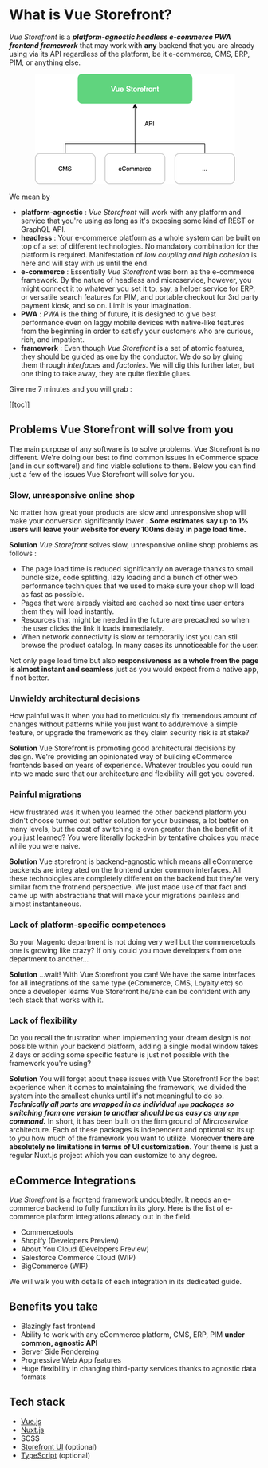 # What is Vue Storefront?


_Vue Storefront_ is a ___platform-agnostic headless e-commerce PWA frontend framework___ that may work with __any__ backend that you are already using via its API regardless of the platform, be it e-commerce, CMS, ERP, PIM, or anything else.



<center>
<img src="./images/diagram-general.png" />
</center>



We mean by
 - __platform-agnostic__ : _Vue Storefront_ will work with any platform and service that you're using as long as it's exposing some kind of REST or GraphQL API. 
 - __headless__ : Your e-commerce platform as a whole system can be built on top of a set of different technologies. No mandatory combination for the platform is required. Manifestation of _low coupling and high cohesion_ is here and will stay with us until the end.
 - __e-commerce__ : Essentially _Vue Storefront_ was born as the e-commerce framework. By the nature of headless and microservice, however, you might connect it to whatever you set it to, say, a helper service for ERP, or versatile search features for PIM, and portable checkout for 3rd party payment kiosk, and so on. Limit is your imagination.
 - __PWA__ : _PWA_ is the thing of future, it is designed to give best performance even on laggy mobile devices with native-like features from the beginning in order to satisfy your customers who are curious, rich, and impatient.
 - __framework__ : Even though _Vue Storefront_ is a set of atomic features, they should be guided as one by the conductor. We do so by gluing them through _interfaces_ and _factories_. We will dig this further later, but one thing to take away, they are quite flexible glues.

Give me 7 minutes and you will grab :

[[toc]]

## Problems Vue Storefront will solve from you

The main purpose of any software is to solve problems. Vue Storefront is no different. We're doing our best to find common issues in eCommerce space (and in our software!) and find viable solutions to them. Below you can find just a few of the issues Vue Storefront will solve for you.

### Slow, unresponsive online shop

No matter how great your products are slow and unresponsive shop will make your conversion significantly lower . **Some estimates say up to 1% users will leave your website for every 100ms delay in page load time.**

**Solution**  _Vue Storefront_ solves slow, unresponsive online shop problems as follows :

- The page load time is reduced significantly on average thanks to small bundle size, code splitting, lazy loading and a bunch of other web performance techniques that we used to make sure your shop will load as fast as possible.
- Pages that were already visited are cached so next time user enters them they will load instantly.
- Resources that might be needed in the future are precached so when the user clicks the link it loads immediately.
- When network connectivity is slow or temporarily lost you can stil browse the product catalog. In many cases its unnoticeable for the user.

Not only page load time but also __responsiveness as a whole from the page is almost instant and seamless__ just as you would expect from a native app, if not better.


### Unwieldy architectural decisions

How painful was it when you had to meticulously fix tremendous amount of changes without patterns while you just want to add/remove a simple feature, or upgrade the framework as they claim security risk is at stake?

**Solution** Vue Storefront is promoting good architectural decisions by design. We're providing an opinionated way of building eCommerce frontends based on years of experience. Whatever troubles you could run into we made sure that our architecture and flexibility will got you covered.

### Painful migrations

How frustrated was it when you learned the other backend platform you didn't choose turned out better solution for your business, a lot better on many levels, but the cost of switching is even greater than the benefit of it you just learned? You were literally locked-in by tentative choices you made while you were naive.

**Solution** Vue storefront is backend-agnostic which means all eCommerce backends are integrated on the frontend under common interfaces. All these technologies are completely different on the backend but they're very similar from the frotnend perspective. We just made use of that fact and came up with abstractians that will make your migrations painless and almost instantaneous.

### Lack of platform-specific competences

So your Magento department is not doing very well but the commercetools one is growing like crazy? If only could you move developers from one department to another... 

**Solution** ...wait! With Vue Storefront you can! We have the same interfaces for all integrations of the same type (eCommerce, CMS, Loyalty etc) so once a developer learns Vue Storefront he/she can be confident with any tech stack that works with it.

### Lack of flexibility

Do you recall the frustration when implementing your dream design is not possible within your backend platform, adding a single modal window takes 2 days or adding some specific feature is just not possible with the framework you're using? 


**Solution** You will forget about these issues with Vue Storefront! For the best experience when it comes to maintaining the framework, we divided the system into the smallest chunks until it's not meaningful to do so. ___Technically all parts are wrapped in as individual `npm` packages so switching from one version to another should be as easy as any `npm` command.___ In short, it has been built on the firm ground of _Mircroservice_ architecture. Each of these packages is independent and optional so its up to you how much of the framework you want to utilize. Moreover **there are absolutely no limitations in terms of UI customization**. Your theme is just a regular Nuxt.js project which you can customize to any degree.

<!-- ## Architecture in a nutshell

_Vue Storefront_ is made up of 4 layers as follows :

![templates_d](./images/templates.png)

_Data Layer_ : __API Client__ - This provides a friendly abstraction layer for your e-commerce backend over network.

_Service Layer_ : __Composables__ - This contains business logic in _Vue.js_ framework

_Presentation Layer_ : __UI Components__ - _Vue Storefront_ has already launched its sister project [Storefront UI](https://www.storefrontui.io/) helping you build your UI and theme hands down.

_Framework Layer_ : __Nuxt__ - _Nuxt_ works as a glue for all the framework components even though it's not a must-use.

_Vue Storefront_ is a set of independent `npm` packages taking various roles of the framework. It's really up to you _how much_ of the framework you will use in your project. You can cherry-pick any combination to your advantage.

:::tip
_Vue Storefront_ packages are standalone which allows you to use them in __any__ Vue.js enviroment so it's not a must to use Nuxt. You can use _Vue Storefront_ packages with Vue CLI or even within your custom Vue.js codebase. All you need is know how to communicate with _Vue Storefront_, which is done via interfaces over API.
::: -->

## eCommerce Integrations

_Vue Storefront_ is a frontend framework undoubtedly. It needs an e-commerce backend to fully function in its glory.
Here is the list of e-commerce platform integrations already out in the field.

- Commercetools 
- Shopify (Developers Preview)
- About You Cloud (Developers Preview)
- Salesforce Commerce Cloud (WIP)
- BigCommerce (WIP)

We will walk you with details of each integration in its dedicated guide.

## Benefits you take
- Blazingly fast frontend
- Ability to work with any eCommerce platform, CMS, ERP, PIM **under common, agnostic API**
- Server Side Rendereing
- Progressive Web App features
- Huge flexibility in changing third-party services thanks to agnostic data formats

## Tech stack
- [Vue.js](https://vuejs.org/v2/guide/)
- [Nuxt.js](https://nuxtjs.org/guide)
- SCSS
- [Storefront UI](https://www.storefrontui.io/) (optional)
- [TypeScript](https://www.typescriptlang.org/docs/home) (optional)
